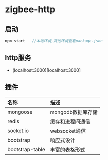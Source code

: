 # zigbee-http

## 启动

```javascript
npm start   //本地环境,其他环境查看package.json
```

## http服务

- (localhost:3000)[localhost:3000]





## 插件

| 名称      |     描述 |
| :-------- | :--------|
| mongoose    |   mongodb数据库存储 |
| redis    |   缓存和进程间通信 |
| socket.io    |   websocket通信 |
| bootstrap    |   响应式设计 |
| bootstrap-table    |   丰富的表格形式 |






